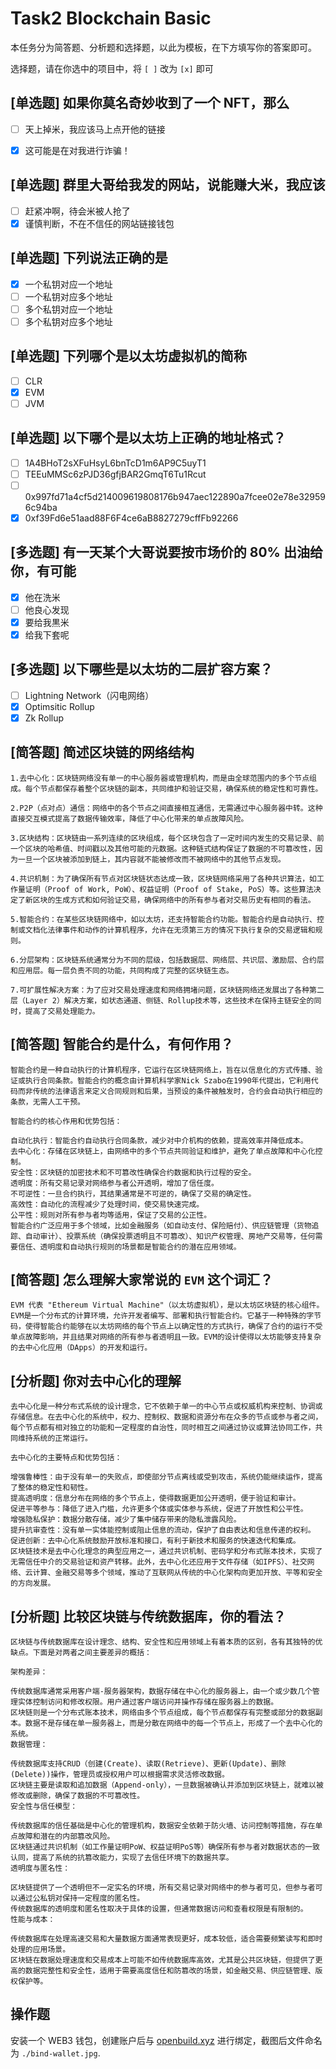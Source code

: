 # Task2 Blockchain Basic

本任务分为简答题、分析题和选择题，以此为模板，在下方填写你的答案即可。

选择题，请在你选中的项目中，将 `[ ]` 改为 `[x]` 即可



## [单选题] 如果你莫名奇妙收到了一个 NFT，那么

- [ ] 天上掉米，我应该马上点开他的链接
- [x] 这可能是在对我进行诈骗！



## [单选题] 群里大哥给我发的网站，说能赚大米，我应该

- [ ] 赶紧冲啊，待会米被人抢了
- [x] 谨慎判断，不在不信任的网站链接钱包

## [单选题] 下列说法正确的是

- [x] 一个私钥对应一个地址
- [ ] 一个私钥对应多个地址
- [ ] 多个私钥对应一个地址
- [ ] 多个私钥对应多个地址

 ## [单选题] 下列哪个是以太坊虚拟机的简称

- [ ] CLR
- [x] EVM
- [ ] JVM

## [单选题] 以下哪个是以太坊上正确的地址格式？

- [ ] 1A4BHoT2sXFuHsyL6bnTcD1m6AP9C5uyT1
- [ ] TEEuMMSc6zPJD36gfjBAR2GmqT6Tu1Rcut
- [ ] 0x997fd71a4cf5d214009619808176b947aec122890a7fcee02e78e329596c94ba
- [x] 0xf39Fd6e51aad88F6F4ce6aB8827279cffFb92266
  ​    
## [多选题] 有一天某个大哥说要按市场价的 80% 出油给你，有可能

- [x] 他在洗米
- [ ] 他良心发现
- [x] 要给我黒米
- [x] 给我下套呢

## [多选题] 以下哪些是以太坊的二层扩容方案？

- [ ] Lightning Network（闪电网络）
- [x] Optimsitic Rollup
- [x] Zk Rollup

## [简答题] 简述区块链的网络结构

```
1.去中心化：区块链网络没有单一的中心服务器或管理机构，而是由全球范围内的多个节点组成。每个节点都保存着整个区块链的副本，共同维护和验证交易，确保系统的稳定性和可靠性。

2.P2P（点对点）通信：网络中的各个节点之间直接相互通信，无需通过中心服务器中转。这种直接交互模式提高了数据传输效率，降低了中心化带来的单点故障风险。

3.区块结构：区块链由一系列连续的区块组成，每个区块包含了一定时间内发生的交易记录、前一个区块的哈希值、时间戳以及其他可能的元数据。这种链式结构保证了数据的不可篡改性，因为一旦一个区块被添加到链上，其内容就不能被修改而不被网络中的其他节点发现。

4.共识机制：为了确保所有节点对区块链状态达成一致，区块链网络采用了各种共识算法，如工作量证明（Proof of Work, PoW）、权益证明（Proof of Stake, PoS）等。这些算法决定了新区块的生成方式和如何验证交易，确保网络中的所有参与者对交易历史有相同的看法。

5.智能合约：在某些区块链网络中，如以太坊，还支持智能合约功能。智能合约是自动执行、控制或文档化法律事件和动作的计算机程序，允许在无须第三方的情况下执行复杂的交易逻辑和规则。

6.分层架构：区块链系统通常分为不同的层级，包括数据层、网络层、共识层、激励层、合约层和应用层。每一层负责不同的功能，共同构成了完整的区块链生态。

7.可扩展性解决方案：为了应对交易处理速度和网络拥堵问题，区块链网络还发展出了各种第二层（Layer 2）解决方案，如状态通道、侧链、Rollup技术等，这些技术在保持主链安全的同时，提高了交易处理能力。
```



## [简答题] 智能合约是什么，有何作用？

```
智能合约是一种自动执行的计算机程序，它运行在区块链网络上，旨在以信息化的方式传播、验证或执行合同条款。智能合约的概念由计算机科学家Nick Szabo在1990年代提出，它利用代码而非传统的法律语言来定义合同规则和后果，当预设的条件被触发时，合约会自动执行相应的条款，无需人工干预。

智能合约的核心作用和优势包括：

自动化执行：智能合约自动执行合同条款，减少对中介机构的依赖，提高效率并降低成本。
去中心化：存储在区块链上，由网络中的多个节点共同验证和维护，避免了单点故障和中心化控制。
安全性：区块链的加密技术和不可篡改性确保合约数据和执行过程的安全。
透明度：所有交易记录对网络参与者公开透明，增加了信任度。
不可逆性：一旦合约执行，其结果通常是不可逆的，确保了交易的确定性。
高效性：自动化的流程减少了处理时间，使交易快速完成。
公平性：规则对所有参与者均等适用，保证了交易的公正性。
智能合约广泛应用于多个领域，比如金融服务（如自动支付、保险赔付）、供应链管理（货物追踪、自动审计）、投票系统（确保投票透明且不可篡改）、知识产权管理、房地产交易等，任何需要信任、透明度和自动执行规则的场景都是智能合约的潜在应用领域。
```



## [简答题] 怎么理解大家常说的 `EVM` 这个词汇？

```
EVM 代表 "Ethereum Virtual Machine"（以太坊虚拟机），是以太坊区块链的核心组件。EVM是一个分布式的计算环境，允许开发者编写、部署和执行智能合约。它基于一种特殊的字节码，使得智能合约能够在以太坊网络的每个节点上以确定性的方式执行，确保了合约的运行不受单点故障影响，并且结果对网络的所有参与者透明且一致。EVM的设计使得以太坊能够支持复杂的去中心化应用（DApps）的开发和运行。
```



## [分析题] 你对去中心化的理解

```
去中心化是一种分布式系统的设计理念，它不依赖于单一的中心节点或权威机构来控制、协调或存储信息。在去中心化的系统中，权力、控制权、数据和资源分布在众多的节点或参与者之间，每个节点都有相对独立的功能和一定程度的自治性，同时相互之间通过协议或算法协同工作，共同维持系统的正常运行。

去中心化的主要特点和优势包括：

增强鲁棒性：由于没有单一的失败点，即使部分节点离线或受到攻击，系统仍能继续运作，提高了整体的稳定性和韧性。
提高透明度：信息分布在网络的多个节点上，使得数据更加公开透明，便于验证和审计。
促进平等参与：降低了进入门槛，允许更多个体或实体参与系统，促进了开放性和公平性。
增强隐私保护：数据分散存储，减少了集中储存带来的隐私泄露风险。
提升抗审查性：没有单一实体能控制或阻止信息的流动，保护了自由表达和信息传递的权利。
促进创新：去中心化系统鼓励开放标准和接口，有利于新技术和服务的快速迭代和集成。
区块链技术是去中心化理念的典型应用之一，通过共识机制、密码学和分布式账本技术，实现了无需信任中介的交易验证和资产转移。此外，去中心化还应用于文件存储（如IPFS）、社交网络、云计算、金融交易等多个领域，推动了互联网从传统的中心化架构向更加开放、平等和安全的方向发展。
```



## [分析题] 比较区块链与传统数据库，你的看法？

```
区块链与传统数据库在设计理念、结构、安全性和应用领域上有着本质的区别，各有其独特的优缺点。下面是对两者之间主要差异的概括：

架构差异：

传统数据库通常采用客户端-服务器架构，数据存储在中心化的服务器上，由一个或少数几个管理实体控制访问和修改权限。用户通过客户端访问并操作存储在服务器上的数据。
区块链则是一个分布式账本技术，网络由多个节点组成，每个节点都保存有完整或部分的数据副本。数据不是存储在单一服务器上，而是分散在网络中的每一个节点上，形成了一个去中心化的系统。
数据管理：

传统数据库支持CRUD（创建(Create)、读取(Retrieve)、更新(Update)、删除(Delete))操作，管理员或授权用户可以根据需求灵活修改数据。
区块链主要是读取和追加数据（Append-only），一旦数据被确认并添加到区块链上，就难以被修改或删除，确保了数据的不可篡改性。
安全性与信任模型：

传统数据库的信任基础是中心化的管理机构，数据安全依赖于防火墙、访问控制等措施，存在单点故障和潜在的内部篡改风险。
区块链通过共识机制（如工作量证明PoW、权益证明PoS等）确保所有参与者对数据状态的一致认同，提高了系统的抗篡改能力，实现了去信任环境下的数据共享。
透明度与匿名性：

区块链提供了一个透明但不一定实名的环境，所有交易记录对网络中的参与者可见，但参与者可以通过公私钥对保持一定程度的匿名性。
传统数据库的透明度和匿名性取决于具体的设置，但通常数据访问和查看权限是有限制的。
性能与成本：

传统数据库在处理高速交易和大量数据方面通常表现更好，成本较低，适合需要频繁读写和即时处理的应用场景。
区块链在数据处理速度和交易成本上可能不如传统数据库高效，尤其是公共区块链，但提供了更高的数据完整性和安全性，适用于需要高度信任和防篡改的场景，如金融交易、供应链管理、版权保护等。
```



## 操作题

安装一个 WEB3 钱包，创建账户后与 [openbuild.xyz](https://openbuild.xyz/profile) 进行绑定，截图后文件命名为 `./bind-wallet.jpg`.
